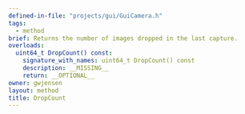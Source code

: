 ```yaml
---
defined-in-file: "projects/gui/GuiCamera.h"
tags:
  - method
brief: Returns the number of images dropped in the last capture.
overloads:
  uint64_t DropCount() const:
    signature_with_names: uint64_t DropCount() const
    description: __MISSING__
    return: __OPTIONAL__
owner: gwjensen
layout: method
title: DropCount
---
```

